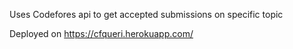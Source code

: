 Uses Codefores api to get accepted submissions on specific topic

Deployed on https://cfqueri.herokuapp.com/
